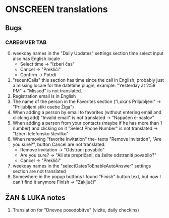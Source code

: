 # ONSCREEN translations


## Bugs

### CAREGIVER TAB
0) weekday names in the "Daily Updates" settings section time select input also has English locale
    - Select time -> "Izberi čas"
    - Cancel -> "Prekliči"
    - Confirm -> Potrdi
1) "recentCalls" this section has time since the call in English, probably just a missing locale for the datetime plugin, example: "Yesterday at 2:58 PM" + "Missed" is not translated.
2) Registration email is in English
3) The name of the person in the Favorites section ("Luka's Priljubljeni" -> "Priljubljeni stiki osebe Žiga")
4) When adding a person by email to favorites (without entering email and clicking add) "Invalid email" is not translated -> "Napačen e-naslov"
5) When adding a person from your contacts (maybe if he has more than 1 number) and clicking on it "Select Phone Number" is not translated -> "Izberi telefonsko številko"
6) When removing "favorite invitation" the- texts "Remove invitation", "Are you sure?", button Cancel are not translated:
    - Remove invitation -> "Odstrani povabilo"
    - Are you sure? -> "Ali ste prepričani, da želite odstraniti povabilo?"
    - Cancel -> "Prekliči"
7)  weekday names in the "selectDatesToEnableAutoAnswer" settings section are not translated
8) Somewhere in the popup buttons I found "Finish" button text, but now I can't find it anymore
    Finish -> "Zaključi"

## ŽAN & LUKA notes

1) Translation for "Dnevne posodobitve" (vizite, daily checkins)
